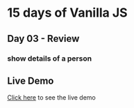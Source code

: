 # 15 days of Vanilla JS
## Day 03 - Review

### show details of a person

## Live Demo
<a href="" _target="blank">Click here</a> to see the live demo